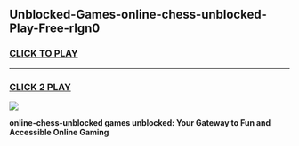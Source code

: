
## Unblocked-Games-online-chess-unblocked-Play-Free-rlgn0
<h3>
<a href="https://premium76.site?title=online-chess-unblocked&ref=18A1">CLICK TO PLAY</a></h3>
<hr>

<h3>
<a href="https://premium76.site?title=online-chess-unblocked&ref=18A1">CLICK 2 PLAY</a>
  
</h3>

<a href="https://premium76.site?title=online-chess-unblocked&ref=18A1"><img src="https://clearcache.store/games.png"></a>


**online-chess-unblocked games unblocked: Your Gateway to Fun and Accessible Online Gaming**

